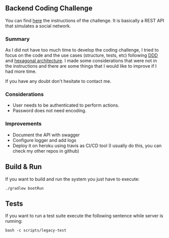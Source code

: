 ## Backend Coding Challenge

You can find [here](CHALLENGE.md) the instructions of the challenge. It is basically a REST API that simulates a social network. 

### Summary

As I did not have too much time to develop the coding challenge, I tried to focus on the code and the use cases (structure, tests, etc) following [DDD](https://en.wikipedia.org/wiki/Domain-driven_design) and [hexagonal architecture](https://en.wikipedia.org/wiki/Hexagonal_architecture_(software)). 
I made some considerations that were not in the instructions and there are some things that I would like to improve if I had more time. 

If you have any doubt don't hesitate to contact me.

### Considerations

- User needs to be authenticated to perform actions.
- Password does not need encoding.


### Improvements 

- Document the API with swagger
- Configure logger and add logs
- Deploy it on heroku using travis as CI/CD tool (I usually do this, you can check my other repos in github)


## Build & Run

If you want to build and run the system you just have to execute:

`./gradlew bootRun`

## Tests

If you want to run a test suite execute the following sentence while server is running:

`bash -c scripts/legacy-test`
